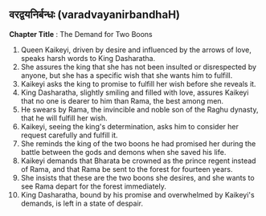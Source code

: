 ## वरद्वयनिर्बन्धः (varadvayanirbandhaH)
**Chapter Title** : The Demand for Two Boons

1. Queen Kaikeyi, driven by desire and influenced by the arrows of love, speaks harsh words to King Dasharatha.
2. She assures the king that she has not been insulted or disrespected by anyone, but she has a specific wish that she wants him to fulfill.
3. Kaikeyi asks the king to promise to fulfill her wish before she reveals it.
4. King Dasharatha, slightly smiling and filled with love, assures Kaikeyi that no one is dearer to him than Rama, the best among men.
5. He swears by Rama, the invincible and noble son of the Raghu dynasty, that he will fulfill her wish.
6. Kaikeyi, seeing the king's determination, asks him to consider her request carefully and fulfill it.
7. She reminds the king of the two boons he had promised her during the battle between the gods and demons when she saved his life.
8. Kaikeyi demands that Bharata be crowned as the prince regent instead of Rama, and that Rama be sent to the forest for fourteen years.
9. She insists that these are the two boons she desires, and she wants to see Rama depart for the forest immediately.
10. King Dasharatha, bound by his promise and overwhelmed by Kaikeyi's demands, is left in a state of despair.